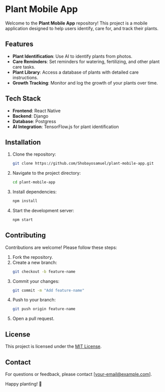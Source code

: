 # Plant Mobile App

Welcome to the **Plant Mobile App** repository! This project is a mobile application designed to help users identify, care for, and track their plants.

## Features

- **Plant Identification**: Use AI to identify plants from photos.
- **Care Reminders**: Set reminders for watering, fertilizing, and other plant care tasks.
- **Plant Library**: Access a database of plants with detailed care instructions.
- **Growth Tracking**: Monitor and log the growth of your plants over time.

## Tech Stack

- **Frontend**: React Native
- **Backend**: Django
- **Database**: Postgress
- **AI Integration**: TensorFlow.js for plant identification

## Installation

1. Clone the repository:
    ```bash
    git clone https://github.com/Shobayosamuel/plant-mobile-app.git
    ```
2. Navigate to the project directory:
    ```bash
    cd plant-mobile-app
    ```
3. Install dependencies:
    ```bash
    npm install
    ```
4. Start the development server:
    ```bash
    npm start
    ```

## Contributing

Contributions are welcome! Please follow these steps:

1. Fork the repository.
2. Create a new branch:
    ```bash
    git checkout -b feature-name
    ```
3. Commit your changes:
    ```bash
    git commit -m "Add feature-name"
    ```
4. Push to your branch:
    ```bash
    git push origin feature-name
    ```
5. Open a pull request.

## License

This project is licensed under the [MIT License](LICENSE).

## Contact

For questions or feedback, please contact [your-email@example.com].

Happy planting! 🌱